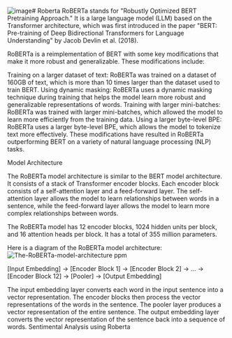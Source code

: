 ![image](https://github.com/AsaifAli/Roberta/assets/113298667/d818a546-c959-4ea6-9837-dcf2c4e11d5f)# Roberta
RoBERTa stands for "Robustly Optimized BERT Pretraining Approach." It is a large language model (LLM) based on the Transformer architecture, which was first introduced in the paper "BERT: Pre-training of Deep Bidirectional Transformers for Language Understanding" by Jacob Devlin et al. (2018).

RoBERTa is a reimplementation of BERT with some key modifications that make it more robust and generalizable. These modifications include:

Training on a larger dataset of text: RoBERTa was trained on a dataset of 160GB of text, which is more than 10 times larger than the dataset used to train BERT.
Using dynamic masking: RoBERTa uses a dynamic masking technique during training that helps the model learn more robust and generalizable representations of words.
Training with larger mini-batches: RoBERTa was trained with larger mini-batches, which allowed the model to learn more efficiently from the training data.
Using a larger byte-level BPE: RoBERTa uses a larger byte-level BPE, which allows the model to tokenize text more effectively.
These modifications have resulted in RoBERTa outperforming BERT on a variety of natural language processing (NLP) tasks.

Model Architecture

The RoBERTa model architecture is similar to the BERT model architecture. It consists of a stack of Transformer encoder blocks. Each encoder block consists of a self-attention layer and a feed-forward layer. The self-attention layer allows the model to learn relationships between words in a sentence, while the feed-forward layer allows the model to learn more complex relationships between words.

The RoBERTa model has 12 encoder blocks, 1024 hidden units per block, and 16 attention heads per block. It has a total of 355 million parameters.

Here is a diagram of the RoBERTa model architecture:
![The-RoBERTa-model-architecture ppm](https://github.com/AsaifAli/Roberta/assets/113298667/c7572cde-8e85-4443-ab4d-723235086c0d)


[Input Embedding] -> [Encoder Block 1] -> [Encoder Block 2] -> ... -> [Encoder Block 12] -> [Pooler] -> [Output Embedding]

The input embedding layer converts each word in the input sentence into a vector representation. The encoder blocks then process the vector representations of the words in the sentence. The pooler layer produces a vector representation of the entire sentence. The output embedding layer converts the vector representation of the sentence back into a sequence of words.
Sentimental Analysis using Roberta
